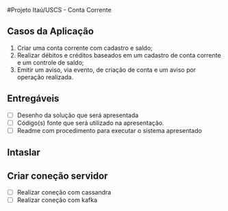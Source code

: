 #Projeto Itaú/USCS - Conta Corrente

## Casos da Aplicação
1)	Criar uma conta corrente com cadastro e saldo;
2)	Realizar débitos e créditos baseados em um cadastro de conta corrente e um controle de saldo;
3)	Emitir um aviso, via evento, de criação de conta e um aviso por operação realizada.

## Entregáveis
- [ ] Desenho da solução que será apresentada
- [ ] Código(s) fonte que será utilizado na apresentação.
- [ ] Readme com procedimento para executar o sistema apresentado

## Intaslar

## Criar coneção servidor
- [ ] Realizar coneção com cassandra
- [ ] Realizar coneção com kafka
